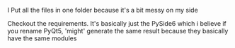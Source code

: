 I Put all the files in one folder because it's a bit messy on my side

Checkout the requirements. It's basically just the PySide6 which i believe if you rename PyQt5, 'might' generate the same result because they basically have the same modules
